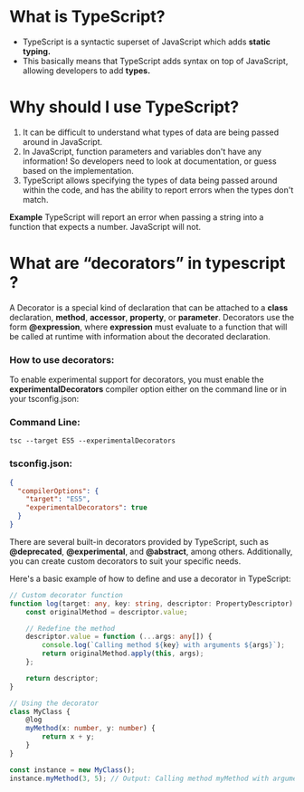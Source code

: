  # What is TypeScript?

- TypeScript is a syntactic superset of JavaScript which adds <b>static typing.</b>
- This basically means that TypeScript adds syntax on top of JavaScript, allowing developers to add <b>types.</b>

# Why should I use TypeScript?

1. It can be difficult to understand what types of data are being passed around in JavaScript.
2. In JavaScript, function parameters and variables don't have any information! So developers need to look at documentation, or guess based on the implementation.
3. TypeScript allows specifying the types of data being passed around within the code, and has the ability to report errors when the types don't match.

<b>Example</b>
TypeScript will report an error when passing a string into a function that expects a number. JavaScript will not.

# What are “decorators” in typescript ?

A Decorator is a special kind of declaration that can be attached to a <b>class</b> declaration, <b>method</b>, <b>accessor</b>, <b>property</b>, or <b>parameter</b>. Decorators use the form <b>@expression</b>, where <b>expression</b> must evaluate to a function that will be called at runtime with information about the decorated declaration.

<h3>How to use decorators:</h3>

To enable experimental support for decorators, you must enable the <b>experimentalDecorators</b> compiler option either on the command line or in your tsconfig.json:

<h3>Command Line:</h3>

``` 
tsc --target ES5 --experimentalDecorators
```

<h3>tsconfig.json:</h3>

``` json
{
  "compilerOptions": {
    "target": "ES5",
    "experimentalDecorators": true
  }
}
```

There are several built-in decorators provided by TypeScript, such as <b>@deprecated</b>, <b>@experimental</b>, and <b>@abstract</b>, among others. Additionally, you can create custom decorators to suit your specific needs.

Here's a basic example of how to define and use a decorator in TypeScript:

``` typescript
// Custom decorator function
function log(target: any, key: string, descriptor: PropertyDescriptor) {
    const originalMethod = descriptor.value;

    // Redefine the method
    descriptor.value = function (...args: any[]) {
        console.log(`Calling method ${key} with arguments ${args}`);
        return originalMethod.apply(this, args);
    };

    return descriptor;
}

// Using the decorator
class MyClass {
    @log
    myMethod(x: number, y: number) {
        return x + y;
    }
}

const instance = new MyClass();
instance.myMethod(3, 5); // Output: Calling method myMethod with arguments 3,5
```

